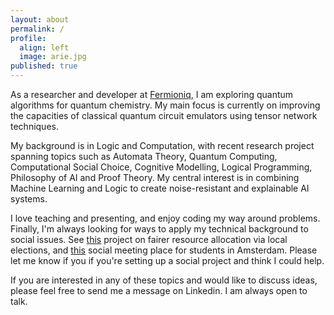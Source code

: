 ```yaml
---
layout: about
permalink: /
profile:
  align: left
  image: arie.jpg
published: true
---
```

As a researcher and developer at [Fermioniq](https://www.fermioniq.com/), I am exploring quantum algorithms for quantum chemistry. My main focus is currently on improving the capacities of classical quantum circuit emulators using tensor network techniques.

My background is in Logic and Computation, with recent research project spanning topics such as Automata Theory, Quantum Computing, Computational Social Choice, Cognitive Modelling, Logical Programming, Philosophy of AI and Proof Theory. My central interest is in combining Machine Learning and Logic to create noise-resistant and explainable AI systems.

I love teaching and presenting, and enjoy coding my way around problems. Finally, I'm always looking for ways to apply my technical background to social issues. See [this](https://link.springer.com/chapter/10.1007/978-3-031-20614-6_19) project on fairer resource allocation via local elections, and [this](https://vu.nl/nl/over-de-vu/meer-over/amsterdam-oase-studiecafe) social meeting place for students in Amsterdam. Please let me know if you if you're setting up a social project and think I could help.

If you are interested in any of these topics and would like to discuss ideas, please feel free to send me a message on Linkedin. I am always open to talk.